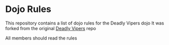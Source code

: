 Dojo Rules
==========

This repository contains a list of dojo rules for the Deadly Vipers dojo
It was forked from the original [Deadly Vipers](https://github.com/deadlyvipers) repo

All members should read the rules
